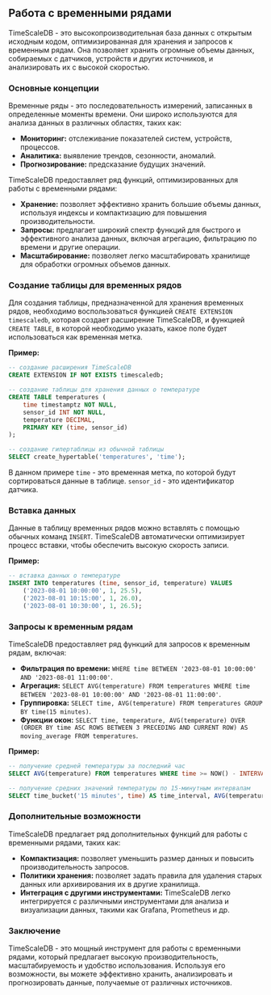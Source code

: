 ## Работа с временными рядами

TimeScaleDB - это высокопроизводительная база данных с открытым исходным кодом, оптимизированная для хранения и запросов к временным рядам. Она позволяет хранить огромные объемы данных, собираемых с датчиков, устройств и других источников, и анализировать их с высокой скоростью.

###  Основные концепции

Временные ряды - это последовательность измерений, записанных в определенные моменты времени. Они широко используются для анализа данных в различных областях, таких как:

* **Мониторинг:** отслеживание показателей систем, устройств, процессов.
* **Аналитика:** выявление трендов, сезонности, аномалий.
* **Прогнозирование:** предсказание будущих значений.

TimeScaleDB предоставляет ряд функций, оптимизированных для работы с временными рядами:

* **Хранение:** позволяет эффективно хранить большие объемы данных, используя индексы и компактизацию для повышения производительности.
* **Запросы:** предлагает широкий спектр функций для быстрого и эффективного анализа данных, включая агрегацию, фильтрацию по времени и другие операции.
* **Масштабирование:** позволяет легко масштабировать хранилище для обработки огромных объемов данных.

### Создание таблицы для временных рядов

Для создания таблицы, предназначенной для хранения временных рядов, необходимо воспользоваться функцией `CREATE EXTENSION timescaledb`, которая создает расширение TimeScaleDB, и функцией `CREATE TABLE`, в которой необходимо указать, какое поле будет использоваться как временная метка. 

**Пример:**

```sql
-- создание расширения TimeScaleDB
CREATE EXTENSION IF NOT EXISTS timescaledb;

-- создание таблицы для хранения данных о температуре
CREATE TABLE temperatures (
    time timestamptz NOT NULL,
    sensor_id INT NOT NULL,
    temperature DECIMAL,
    PRIMARY KEY (time, sensor_id)
);

-- создание гипертаблицы из обычной таблицы
SELECT create_hypertable('temperatures', 'time');
```

В данном примере `time` - это временная метка, по которой будут сортироваться данные в таблице. `sensor_id` - это идентификатор датчика. 

###  Вставка данных

Данные в таблицу временных рядов можно вставлять с помощью обычных команд `INSERT`. TimeScaleDB автоматически оптимизирует процесс вставки, чтобы обеспечить высокую скорость записи.

**Пример:**

```sql
-- вставка данных о температуре
INSERT INTO temperatures (time, sensor_id, temperature) VALUES
    ('2023-08-01 10:00:00', 1, 25.5),
    ('2023-08-01 10:15:00', 1, 26.0),
    ('2023-08-01 10:30:00', 1, 26.5);
```

###  Запросы к временным рядам

TimeScaleDB предоставляет ряд функций для запросов к временным рядам, включая:

* **Фильтрация по времени:** `WHERE time BETWEEN '2023-08-01 10:00:00' AND '2023-08-01 11:00:00'`.
* **Агрегация:** `SELECT AVG(temperature) FROM temperatures WHERE time BETWEEN '2023-08-01 10:00:00' AND '2023-08-01 11:00:00'`.
* **Группировка:** `SELECT time, AVG(temperature) FROM temperatures GROUP BY time(15 minutes)`.
* **Функции окон:** `SELECT time, temperature, AVG(temperature) OVER (ORDER BY time ASC ROWS BETWEEN 3 PRECEDING AND CURRENT ROW) AS moving_average FROM temperatures`.

**Пример:**

```sql
-- получение средней температуры за последний час
SELECT AVG(temperature) FROM temperatures WHERE time >= NOW() - INTERVAL '1 hour';

-- получение средних значений температуры по 15-минутным интервалам
SELECT time_bucket('15 minutes', time) AS time_interval, AVG(temperature) AS average_temperature FROM temperatures GROUP BY time_interval ORDER BY time_interval;
```

###  Дополнительные возможности

TimeScaleDB предлагает ряд дополнительных функций для работы с временными рядами, таких как:

* **Компактизация:** позволяет уменьшить размер данных и повысить производительность запросов.
* **Политики хранения:** позволяет задать правила для удаления старых данных или архивирования их в другие хранилища.
* **Интеграция с другими инструментами:** TimeScaleDB легко интегрируется с различными инструментами для анализа и визуализации данных, такими как Grafana, Prometheus и др.

###  Заключение

TimeScaleDB - это мощный инструмент для работы с временными рядами, который предлагает высокую производительность, масштабируемость и удобство использования. Используя его возможности, вы можете эффективно хранить, анализировать и прогнозировать данные, получаемые от различных источников. 
